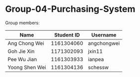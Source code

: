 # Group-04-Purchasing-System

Group members:

| Name | Student ID | Username |
| ------ | ------ | ------ |
| Ang Chong Wei | 1161304060 | angchongwei |
| Goh Jie Xin | 1171302093 | jxin11 |
| Pee Wu Jian | 1161303933 | ianpea |
| Yoong Shen Wei | 1161304136 | schessw |
